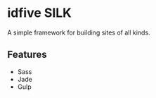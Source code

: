 # idfive SILK

A simple framework for building sites of all kinds.

## Features

* Sass
* Jade
* Gulp
